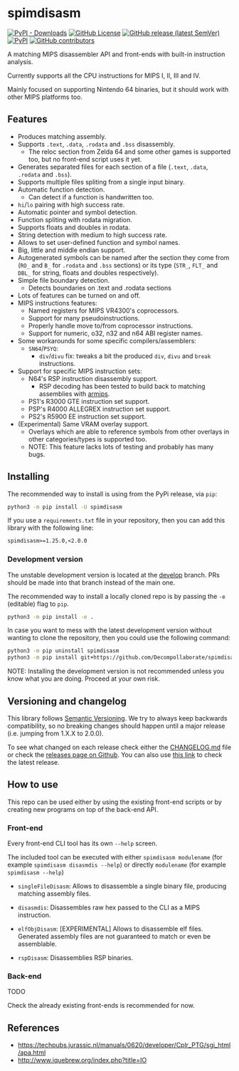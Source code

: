 # spimdisasm

[![PyPI - Downloads](https://img.shields.io/pypi/dm/spimdisasm)](https://pypi.org/project/spimdisasm/)
[![GitHub License](https://img.shields.io/github/license/Decompollaborate/spimdisasm)](https://github.com/Decompollaborate/spimdisasm/releases/latest)
[![GitHub release (latest SemVer)](https://img.shields.io/github/v/release/Decompollaborate/spimdisasm)](https://github.com/Decompollaborate/spimdisasm/releases/latest)
[![PyPI](https://img.shields.io/pypi/v/spimdisasm)](https://pypi.org/project/spimdisasm/)
[![GitHub contributors](https://img.shields.io/github/contributors/Decompollaborate/spimdisasm?logo=purple)](https://github.com/Decompollaborate/spimdisasm/graphs/contributors)

A matching MIPS disassembler API and front-ends with built-in instruction analysis.

Currently supports all the CPU instructions for MIPS I, II, III and IV.

Mainly focused on supporting Nintendo 64 binaries, but it should work with other
MIPS platforms too.

## Features

- Produces matching assembly.
- Supports `.text`, `.data`, `.rodata` and `.bss` disassembly.
  - The reloc section from Zelda 64 and some other games is supported too, but
    no front-end script uses it yet.
- Generates separated files for each section of a file (`.text`, `.data`,
  `.rodata` and `.bss`).
- Supports multiple files spliting from a single input binary.
- Automatic function detection.
  - Can detect if a function is handwritten too.
- `hi`/`lo` pairing with high success rate.
- Automatic pointer and symbol detection.
- Function spliting with rodata migration.
- Supports floats and doubles in rodata.
- String detection with medium to high success rate.
- Allows to set user-defined function and symbol names.
- Big, little and middle endian support.
- Autogenerated symbols can be named after the section they come from (`RO_` and
  `B_` for `.rodata` and `.bss` sections) or its type (`STR_`, `FLT_` and `DBL_`
  for string, floats and doubles respectively).
- Simple file boundary detection.
  - Detects boundaries on .text and .rodata sections
- Lots of features can be turned on and off.
- MIPS instructions features:
  - Named registers for MIPS VR4300's coprocessors.
  - Support for many pseudoinstructions.
  - Properly handle move to/from coprocessor instructions.
  - Support for numeric, o32, n32 and n64 ABI register names.
- Some workarounds for some specific compilers/assemblers:
  - `SN64`/`PSYQ`:
    - `div`/`divu` fix: tweaks a bit the produced `div`, `divu` and `break` instructions.
- Support for specific MIPS instruction sets:
  - N64's RSP instruction disassembly support.
    - RSP decoding has been tested to build back to matching assemblies with
      [armips](https://github.com/Kingcom/armips/).
  - PS1's R3000 GTE instruction set support.
  - PSP's R4000 ALLEGREX instruction set support.
  - PS2's R5900 EE instruction set support.
- (Experimental) Same VRAM overlay support.
  - Overlays which are able to reference symbols from other overlays in other
    categories/types is supported too.
  - NOTE: This feature lacks lots of testing and probably has many bugs.

## Installing

The recommended way to install is using from the PyPi release, via `pip`:

```bash
python3 -m pip install -U spimdisasm
```

If you use a `requirements.txt` file in your repository, then you can add
this library with the following line:

```txt
spimdisasm>=1.25.0,<2.0.0
```

### Development version

The unstable development version is located at the [develop](https://github.com/Decompollaborate/spimdisasm/tree/develop)
branch. PRs should be made into that branch instead of the main one.

The recommended way to install a locally cloned repo is by passing the `-e`
(editable) flag to `pip`.

```bash
python3 -m pip install -e .
```

In case you want to mess with the latest development version without wanting to
clone the repository, then you could use the following command:

```bash
python3 -m pip uninstall spimdisasm
python3 -m pip install git+https://github.com/Decompollaborate/spimdisasm.git@develop
```

NOTE: Installing the development version is not recommended unless you know what
you are doing. Proceed at your own risk.

## Versioning and changelog

This library follows [Semantic Versioning](https://semver.org/spec/v2.0.0.html).
We try to always keep backwards compatibility, so no breaking changes should
happen until a major release (i.e. jumping from 1.X.X to 2.0.0).

To see what changed on each release check either the [CHANGELOG.md](CHANGELOG.md)
file or check the [releases page on Github](https://github.com/Decompollaborate/spimdisasm/releases).
You can also use [this link](https://github.com/Decompollaborate/spimdisasm/releases/latest)
to check the latest release.

## How to use

This repo can be used either by using the existing front-end scripts or by
creating new programs on top of the back-end API.

### Front-end

Every front-end CLI tool has its own `--help` screen.

The included tool can be executed with either `spimdisasm modulename` (for
example `spimdisasm disasmdis --help`) or directly `modulename` (for example
`spimdisasm --help`)

- `singleFileDisasm`: Allows to disassemble a single binary file, producing
  matching assembly files.

- `disasmdis`: Disassembles raw hex passed to the CLI as a MIPS instruction.

- `elfObjDisasm`: \[EXPERIMENTAL\] Allows to disassemble elf files. Generated
  assembly files are not guaranteed to match or even be assemblable.

- `rspDisasm`: Disassemblies RSP binaries.

### Back-end

TODO

Check the already existing front-ends is recommended for now.

## References

- <https://techpubs.jurassic.nl/manuals/0620/developer/Cplr_PTG/sgi_html/apa.html>
- <http://www.iquebrew.org/index.php?title=IO>
